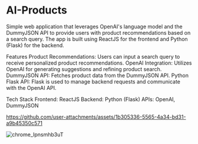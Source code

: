 # AI-Products
Simple web application that leverages OpenAI's language model and the DummyJSON API to provide users with product recommendations based on a search query. The app is built using ReactJS for the frontend and Python (Flask) for the backend.

Features
Product Recommendations: Users can input a search query to receive personalized product recommendations.
OpenAI Integration: Utilizes OpenAI for generating suggestions and refining product search.
DummyJSON API: Fetches product data from the DummyJSON API.
Python Flask API: Flask is used to manage backend requests and communicate with the OpenAI API.

Tech Stack
Frontend: ReactJS
Backend: Python (Flask)
APIs: OpenAI, DummyJSON


https://github.com/user-attachments/assets/1b305336-5565-4a34-bd31-a9b45350c571

![chrome_Ipnsmhb3uT](https://github.com/user-attachments/assets/b8c4198d-81ac-4a0b-ad44-c96007536922)
